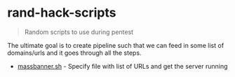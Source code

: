 # rand-hack-scripts

> Random scripts to use during pentest

The ultimate goal is to create pipeline such that we can feed in some list of domains/urls and it goes through all the steps.

- [massbanner.sh](massbanner.sh) - Specify file with list of URLs and get the server running
